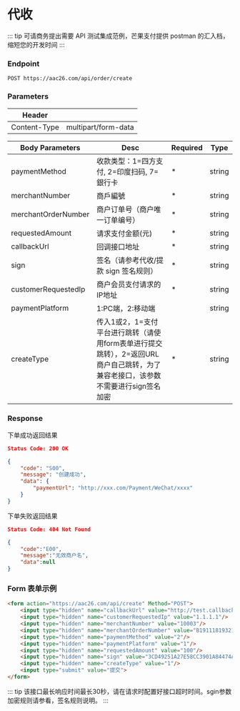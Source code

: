 # 代收

::: tip
可请商务提出需要 API 测试集成范例，芒果支付提供 postman 的汇入档，缩短您的开发时间
:::

### Endpoint

```
POST https://aac26.com/api/order/create
```

### Parameters

| Header                |                            |
| --------------------- | -------------------------- |
| Content-Type          | multipart/form-data        |


| Body Parameters       |Desc                               | Required | Type |
| --------------------- | --------------------------        |-------  | -------   |
| paymentMethod         | 收款类型：1=四方支付, 2=印度扫码, 7=銀行卡      | *       | string |
| merchantNumber        | 商戶編號                           | *       | string |
| merchantOrderNumber   | 商户订单号（商户唯一订单编号）       | *       | string |
| requestedAmount       | 请求支付金额(元)                   | *       | string |
| callbackUrl           | 回调接口地址                       | *       | string |
| sign                  | 签名（请参考代收/提款 sign 签名规则）   | *       | string |
| customerRequestedIp   | 商户会员支付请求的IP地址            | *       | string |
| paymentPlatform       | 1:PC端，2:移动端                   |         | string |
| createType            | 传入1或2，1=支付平台进行跳转（请使用form表单进行提交跳转），2=返回URL商户自己跳转，为了兼容老接口，该参数不需要进行sign签名加密      | *       | string |

### Response
下单成功返回结果
```json
Status Code: 200 OK

{
    "code": "S00",
    "message": "创建成功",
    "data": {
        "paymentUrl": "http://xxx.com/Payment/WeChat/xxxx"
    }
}
```
下单失败返回结果
```json
Status Code: 404 Not Found

{
    "code":"E00",
    "message":"无效商户名",
    "data":null
}
```

### Form 表单示例

```html
<form action="https://aac26.com/api/create" Method="POST">
    <input type="hidden" name="callbackUrl" value="http://test.callback.com/callback"/>
    <input type="hidden" name="customerRequestedIp" value="1.1.1.1"/>
    <input type="hidden" name="merchantNumber" value="10003"/>
    <input type="hidden" name="merchantOrderNumber" value="B19111819321409725964"/>
    <input type="hidden" name="paymentMethod" value="2"/>
    <input type="hidden" name="paymentPlatform" value="1"/>
    <input type="hidden" name="requestedAmount" value="100"/>
    <input type="hidden" name="sign" value="3CD49251A27E58CC3901A84474A6F126"/>
    <input type="hidden" name="createType" value="1"/>
    <input type="submit" value="提交">
</form>
```

::: tip
该接口最长响应时间最长30秒，请在请求时配置好接口超时时间。sgin参数加密规则请参看，签名规则说明。
:::